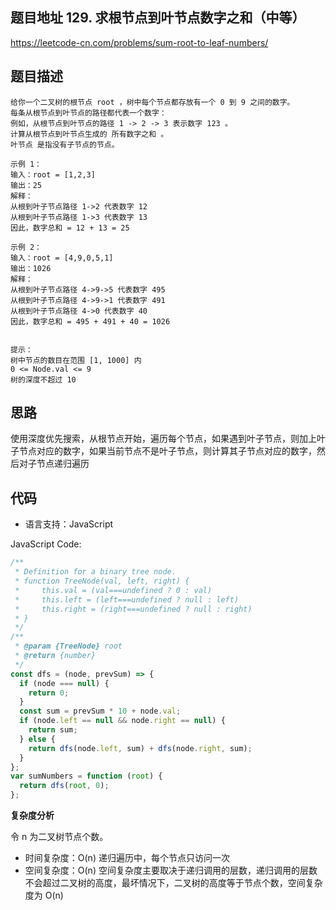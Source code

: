 ## 题目地址 129. 求根节点到叶节点数字之和（中等）

https://leetcode-cn.com/problems/sum-root-to-leaf-numbers/

## 题目描述

```
给你一个二叉树的根节点 root ，树中每个节点都存放有一个 0 到 9 之间的数字。
每条从根节点到叶节点的路径都代表一个数字：
例如，从根节点到叶节点的路径 1 -> 2 -> 3 表示数字 123 。
计算从根节点到叶节点生成的 所有数字之和 。
叶节点 是指没有子节点的节点。

示例 1：
输入：root = [1,2,3]
输出：25
解释：
从根到叶子节点路径 1->2 代表数字 12
从根到叶子节点路径 1->3 代表数字 13
因此，数字总和 = 12 + 13 = 25

示例 2：
输入：root = [4,9,0,5,1]
输出：1026
解释：
从根到叶子节点路径 4->9->5 代表数字 495
从根到叶子节点路径 4->9->1 代表数字 491
从根到叶子节点路径 4->0 代表数字 40
因此，数字总和 = 495 + 491 + 40 = 1026


提示：
树中节点的数目在范围 [1, 1000] 内
0 <= Node.val <= 9
树的深度不超过 10
```

## 思路

使用深度优先搜索，从根节点开始，遍历每个节点，如果遇到叶子节点，则加上叶子节点对应的数字，如果当前节点不是叶子节点，则计算其子节点对应的数字，然后对子节点递归遍历

## 代码

- 语言支持：JavaScript

JavaScript Code:

```javascript
/**
 * Definition for a binary tree node.
 * function TreeNode(val, left, right) {
 *     this.val = (val===undefined ? 0 : val)
 *     this.left = (left===undefined ? null : left)
 *     this.right = (right===undefined ? null : right)
 * }
 */
/**
 * @param {TreeNode} root
 * @return {number}
 */
const dfs = (node, prevSum) => {
  if (node === null) {
    return 0;
  }
  const sum = prevSum * 10 + node.val;
  if (node.left == null && node.right == null) {
    return sum;
  } else {
    return dfs(node.left, sum) + dfs(node.right, sum);
  }
};
var sumNumbers = function (root) {
  return dfs(root, 0);
};
```

**复杂度分析**

令 n 为二叉树节点个数。

- 时间复杂度：O(n) 递归遍历中，每个节点只访问一次
- 空间复杂度：O(n) 空间复杂度主要取决于递归调用的层数，递归调用的层数不会超过二叉树的高度，最坏情况下，二叉树的高度等于节点个数，空间复杂度为 O(n)
